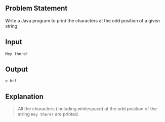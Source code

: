 ## Problem Statement

Write a Java program to print the characters at the odd position of a given string


## Input

    Hey there!

## Output

    e hr!

## Explanation

> All the characters (including whitespace) at the odd position of the string `Hey there!` are printed.